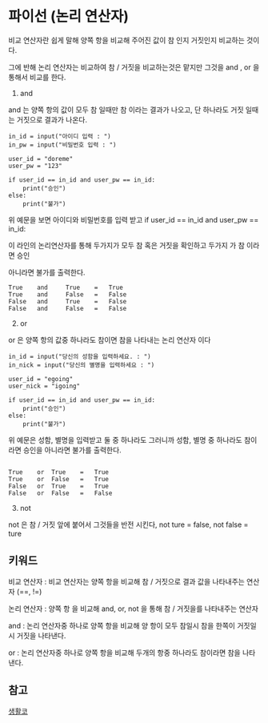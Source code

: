# 파이선 (논리 연산자)

비교 연산자란 쉽게 말해 양쪽 항을 비교해 주어진 값이 참 인지 거짓인지 비교하는 것이다. 

그에 반해 논리 연산자는 비교하여 참 / 거짓을 비교하는것은 맡지만 그것을 and , or 을 통해서 비교를 한다.

1. and 

and 는 양쪽 항의 값이 모두 참 일때만 참 이라는 결과가 나오고, 단 하나라도 거짓 일때는 거짓으로 결과가 나온다.

```
in_id = input("아이디 입력 : ")
in_pw = input("비밀번호 입력 : ")

user_id = "doreme"
user_pw = "123"

if user_id == in_id and user_pw == in_id:
    print("승인")
else:
	print("불가")

```
위 예문을 보면 아이디와 비밀번호를 입력 받고 if user_id == in_id and user_pw == in_id:

이 라인의 논리연산자를 통해 두가지가 모두 참 혹은 거짓을 확인하고 두가지 가 참 이라면 승인

아니라면 불가를 출력한다.

```
True	and		True	= 	True
True	and		False	=	False
False	and		True	= 	False
False	and		False	= 	False

```



2. or

or 은 양쪽 항의 값중 하나라도 참이면 참을 나타내는 논리 연산자 이다 

```
in_id = input("당신의 성함을 입력하세요. : ")
in_nick = input("당신의 별명을 입력하세요 : ")

user_id = "egoing"
user_nick = "igoing"

if user_id == in_id and user_pw == in_id:
    print("승인")
else:
	print("불가")

```
위 예문은 성함, 별명을 입력받고 둘 중 하나라도 그러니까 성함, 별명 중 하나라도 참이라면 승인을 아니라면 불가를 출력한다. 

```

True	or	True	=	True
True	or	False	=	True
False	or	True	=	True
False	or	False	=	False
```

3. not

not 은 참 / 거짓 앞에 붙어서 그것들을 반전 시킨다, not ture = false, not false = ture


## 키워드

비교 연산자 : 비교 연산자는 양쪽 항을 비교해 참 / 거짓으로 결과 값을 나타내주는 연산자 (==, !=)

논리 연산자 : 양쪽 항 을 비교해 and, or, not 을 통해 참 / 거짓을를 나타내주는 연산자 

and : 논리 연산자중 하나로 양쪽 항을 비교해 양 항이 모두 참일시 참을 한쪽이 거짓일시 거짓을 나타낸다.

or : 논리 연산자중 하나로 양쪽 항을 비교해 두개의 항중 하나라도 참이라면 참을 나타낸다.


## 참고
[생활코](https://opentutorials.org/course/1750/9619)       

